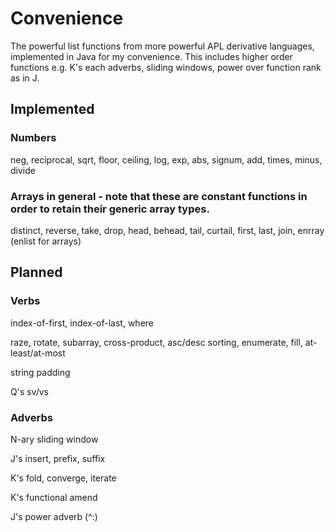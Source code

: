 # Convenience

The powerful list functions from more powerful APL derivative languages, implemented in Java for my convenience.
This includes higher order functions e.g. K's each adverbs, sliding windows, power over function rank as in J.

## Implemented

### Numbers

neg, reciprocal, sqrt, floor, ceiling, log, exp, abs, signum, add, times, minus, divide

### Arrays in general - note that these are constant functions in order to retain their generic array types.

distinct, reverse, take, drop, head, behead, tail, curtail, first, last, join, enrray (enlist for arrays)

## Planned

### Verbs

index-of-first, index-of-last, where

raze, rotate, subarray, cross-product, asc/desc sorting, enumerate, fill, at-least/at-most

string padding

Q's sv/vs

### Adverbs

N-ary sliding window

J's insert, prefix, suffix

K's fold, converge, iterate

K's functional amend

J's power adverb  (^:)
